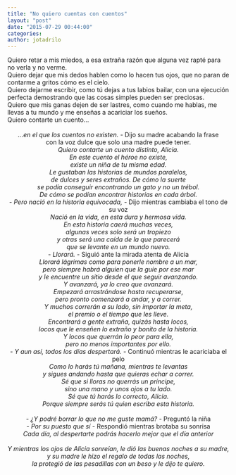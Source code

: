 ```yaml
---
title: "No quiero cuentas con cuentos"
layout: "post"
date: "2015-07-29 00:44:00"
categories: 
author: jotadrilo
---
```


<div class="css-full-post-content js-full-post-content">
Quiero retar a mis miedos, a esa extraña razón que alguna vez rapté para no verla y no verme.<br />Quiero dejar que mis dedos hablen como lo hacen tus ojos, que no paran de contarme a gritos cómo es el cielo.<br />Quiero dejarme escribir, como tú dejas a tus labios bailar, con una ejecución perfecta demostrando que las cosas simples pueden ser preciosas.<br />Quiero que mis ganas dejen de ser lastres, como cuando me hablas, me llevas a tu mundo y me enseñas a acariciar los sueños.<br />Quiero contarte un cuento...<br /><br /><div style="text-align: center;"><i>...en el que los cuentos no existen. -</i> Dijo su madre acabando la frase</div><div style="text-align: center;">con la voz dulce que solo una madre puede tener.</div><div style="text-align: center;"><i>Quiero contarte un cuento distinto, Alicia.</i></div><div style="text-align: center;"><i>En este cuento el héroe no existe,</i></div><div style="text-align: center;"><i>existe un niña de tu misma edad.</i></div><div style="text-align: center;"><i>Le gustaban las historias de mundos paralelos,</i></div><div style="text-align: center;"><i>de dulces y seres extraños. De cómo la suerte</i></div><div style="text-align: center;"><i>se podía conseguir encontrando un gato y no un trébol.</i></div><div style="text-align: center;"><i>De cómo se podían encontrar historias en cada árbol.</i></div><div style="text-align: center;"><i>- Pero nació en la historia equivocada, -</i> Dijo mientras cambiaba el tono de su voz</div><div style="text-align: center;"><i>Nació en la vida, en esta dura y hermosa vida.</i></div><div style="text-align: center;"><i>En esta historia caerá muchas veces,</i></div><div style="text-align: center;"><i>algunas veces solo será un tropiezo</i></div><div style="text-align: center;"><i>y otras será una caída de la que parecerá</i></div><div style="text-align: center;"><i>que se levante en un mundo nuevo.</i></div><div style="text-align: center;"><i>- Llorará. - </i>Siguió ante la mirada atenta de Alicia</div><div style="text-align: center;"><i>Llorará lágrimas como para ponerle nombre a un mar,</i></div><div style="text-align: center;"><i>pero siempre habrá alguien que la guíe por ese mar</i></div><div style="text-align: center;"><i>y le encuentre un sitio desde el que seguir avanzando.</i></div><div style="text-align: center;"><i>Y avanzará, ya lo creo que avanzará.</i></div><div style="text-align: center;"><i>Empezará arrastrándose hasta recuperarse,</i></div><div style="text-align: center;"><i>pero pronto comenzará a andar, y a correr.</i></div><div style="text-align: center;"><i>Y muchos correrán a su lado, sin importar la meta,</i></div><div style="text-align: center;"><i>el premio o el tiempo que les lleve.</i></div><div style="text-align: center;"><i>Encontrará a gente extraña, quizás hasta locos,</i></div><div style="text-align: center;"><i>locos que le enseñen lo extraño y bonito de la historia.</i></div><div style="text-align: center;"><i>Y locos que querrán lo peor para ella,</i></div><div style="text-align: center;"><i>pero no menos importantes por ello.</i></div><div style="text-align: center;"><i>- Y aun así, todos los días despertará. - </i>Continuó mientras le acariciaba el pelo</div><div style="text-align: center;"><i>Como lo harás tú mañana, mientras te levantas</i></div><div style="text-align: center;"><i>y sigues andando hasta que quieras echar a correr.</i></div><div style="text-align: center;"><i>Sé que si lloras no querrás un príncipe,</i></div><div style="text-align: center;"><i>sino una mano y unos ojos a tu lado.</i></div><div style="text-align: center;"><i>Sé que tú harás lo correcto, Alicia.</i></div><div style="text-align: center;"><i>Porque siempre serás tú quien escriba esta historia.</i></div><div style="text-align: center;"><i><br /></i></div><div style="text-align: center;"><i>- ¿Y podré borrar lo que no me guste mamá? - </i>Preguntó la niña</div><div style="text-align: center;"><i>- Por su puesto que sí - </i>Respondió mientras brotaba su sonrisa</div><div style="text-align: center;"><i>Cada día, al despertarte podrás hacerlo mejor que el día anterior</i></div><div style="text-align: center;"><i><br /></i></div><div style="text-align: center;"><i>Y mientras los ojos de Alicia sonreían, le dió las buenas noches a su madre,</i></div><div style="text-align: center;"><i>y su madre le hizo el regalo de todas las noches,</i></div><div style="text-align: center;"><i>la protegió de las pesadillas con un beso y le dijo te quiero.</i></div>
</div>